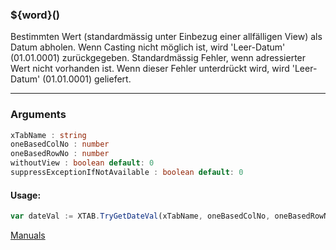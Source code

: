 ﻿### ${word}()
Bestimmten Wert (standardmässig unter Einbezug einer allfälligen View) als Datum abholen. Wenn Casting nicht möglich ist, wird 'Leer-Datum' (01.01.0001) zurückgegeben. Standardmässig Fehler, wenn adressierter Wert nicht vorhanden ist. Wenn dieser Fehler unterdrückt wird, wird 'Leer-Datum' (01.01.0001) geliefert.

----

### Arguments
```ts
xTabName : string
oneBasedColNo : number
oneBasedRowNo : number
withoutView : boolean default: 0
suppressExceptionIfNotAvailable : boolean default: 0
```
#### Usage:
```ts
var dateVal := XTAB.TryGetDateVal(xTabName, oneBasedColNo, oneBasedRowNo, withoutView, suppressExceptionIfNotAvailable)
```

[Manuals](https://manuals.opacc.ch/docs/doku2401/F-Script/ScriptBlockFunc.XTAB.TryGetDateVal.html)
